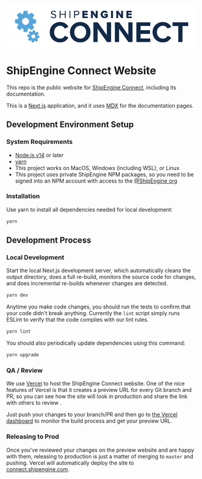 ![ShipEngine Connect](public/img/logos/shipengine-connect-logo.png)

ShipEngine Connect Website
==============================================

This repo is the public website for [ShipEngine Connect](https://connect.shipengine.com/), including its documentation.

This is a [Next.js](https://nextjs.org/) application, and it uses [MDX](https://github.com/mdx-js/mdx) for the documentation pages.



Development Environment Setup
--------------------------------

### System Requirements
- [Node.js v14](https://nodejs.org/) or later
- [yarn](https://yarnpkg.com/)
- This project works on MacOS, Windows (including WSL), or Linux
- This project uses private ShipEngine NPM packages, so you need to be signed into an NPM account with access to the [@ShipEngine org](https://www.npmjs.com/settings/shipengine/packages)

### Installation
Use yarn to install all dependencies needed for local development:

```bash
yarn
```


Development Process
-------------------------------------

### Local Development
Start the local Next.js development server, which automatically cleans the output directory, does a full re-build, monitors the source code for changes, and does incremental re-builds whenever changes are detected.

```bash
yarn dev
```

Anytime you make code changes, you should run the tests to confirm that your code didn't break anything. Currently the `lint` script simply runs ESLint to verify that the code complies with our lint rules.

```bash
yarn lint
```

You should also periodically update dependencies using this command:

```bash
yarn upgrade
```


### QA / Review
We use [Vercel](https://vercel.com/) to host the ShipEngine Connect website. One of the nice features of Vercel is that it creates a preview URL for every Git branch and PR, so you can see how the site will look in production and share the link with others to review .

Just push your changes to your branch/PR and then go to [the Vercel dashboard](https://vercel.com/shipengine) to monitor the build process and get your preview URL.


### Releasing to Prod
Once you've reviewed your changes on the preview website and are happy with them, releasing to production is just a matter of merging to `master` and pushing.  Vercel will automatically deploy the site to [connect.shipengine.com](https://connect.shipengine.com).
